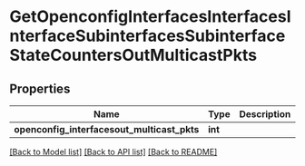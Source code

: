 # GetOpenconfigInterfacesInterfacesInterfaceSubinterfacesSubinterfaceStateCountersOutMulticastPkts

## Properties
Name | Type | Description | Notes
------------ | ------------- | ------------- | -------------
**openconfig_interfacesout_multicast_pkts** | **int** |  | [optional] 

[[Back to Model list]](../README.md#documentation-for-models) [[Back to API list]](../README.md#documentation-for-api-endpoints) [[Back to README]](../README.md)


